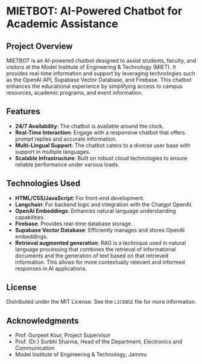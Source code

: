 # MIETBOT: AI-Powered Chatbot for Academic Assistance

## Project Overview

MIETBOT is an AI-powered chatbot designed to assist students, faculty, and visitors at the Model Institute of Engineering & Technology (MIET). It provides real-time information and support by leveraging technologies such as the OpenAI API, Supabase Vector Database, and Firebase. This chatbot enhances the educational experience by simplifying access to campus resources, academic programs, and event information.

## Features

- **24/7 Availability**: The chatbot is available around the clock.
- **Real-Time Interaction**: Engage with a responsive chatbot that offers prompt replies and accurate information.
- **Multi-Lingual Support**: The chatbot caters to a diverse user base with support in multiple languages.
- **Scalable Infrastructure**: Built on robust cloud technologies to ensure reliable performance under various loads.

## Technologies Used

- **HTML/CSS/JavaScript**: For front-end development.
- **Langchain**: For backend logic and integration with the Chatgpt OpenAI.
- **OpenAI Embeddings**: Enhances natural language understanding capabilities.
- **Firebase**: Provides real-time database storage.
- **Supabase Vector Database**: Efficiently manages and stores OpenAI embeddings.
- **Retrieval augmented generation**: RAG is a technique used in natural language processing that combines the retrieval of informational documents and the generation of text based on that retrieved information. This allows for more contextually relevant and informed responses in AI applications.

## License

Distributed under the MIT License. See the `LICENSE` file for more information.

## Acknowledgments

- Prof. Gurpeet Kour, Project Supervisor
- Prof. (Dr.) Surbhi Sharma, Head of the Department, Electronics and Communication
- Model Institute of Engineering & Technology, Jammu


